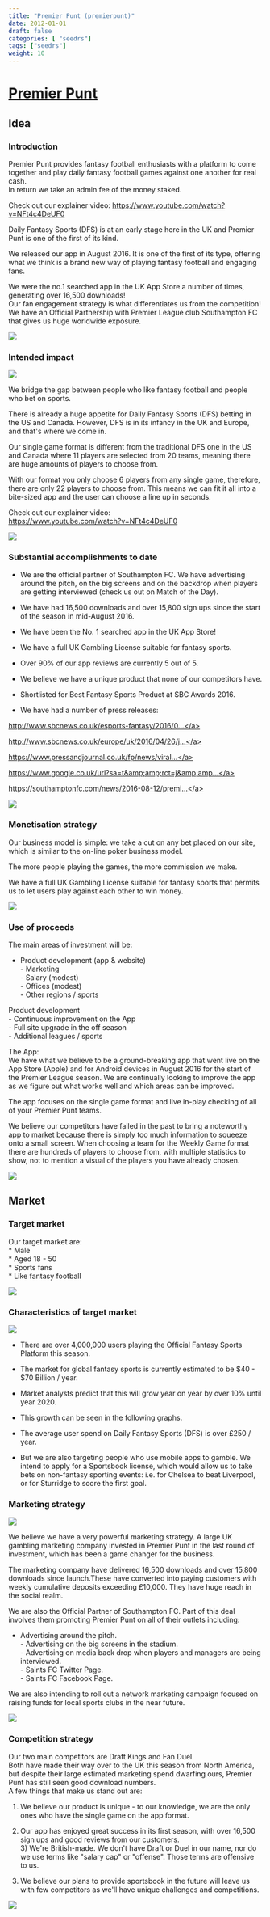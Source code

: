 ```yaml
---
title: "Premier Punt (premierpunt)"
date: 2012-01-01
draft: false
categories: [ "seedrs"]
tags: ["seedrs"]
weight: 10
---
```


# [Premier Punt](https://www.seedrs.com/premierpunt)

## Idea

### Introduction

Premier Punt provides fantasy football enthusiasts with a platform to come together and play daily fantasy football games against one another for real cash. <br>In return we take an admin fee of the money staked.

Check out our explainer video: <a target="_blank" rel="nofollow" class="outside" href="https://www.youtube.com/watch?v=NFt4c4DeUF0">https://www.youtube.com/watch?v=NFt4c4DeUF0</a>

Daily Fantasy Sports (DFS) is at an early stage here in the UK and Premier Punt is one of the first of its kind.

We released our app in August 2016. It is one of the first of its type, offering what we think is a brand new way of playing fantasy football and engaging fans.

We were the no.1 searched app in the UK App Store a number of times, generating over 16,500 downloads! <br>Our fan engagement strategy is what differentiates us from the competition! <br>We have an Official Partnership with Premier League club Southampton FC that gives us huge worldwide exposure.

![](/img/seedrs/uploads/startup/section_image/image/10346/hg1cxa3ls5xoonfwxixqkars63hthau/Southampton_Chelsea_051.jpg?rect=0%2C0%2C4794%2C2970&w=600&fit=clip&s=eed78b747e33bd397bc412532953bfc4)

### Intended impact

![](/img/seedrs/uploads/startup/section_image/image/10348/b2qtr8h0d5si150qrnfabe9tcjcl5b6/top_trending_search_2.jpg?rect=53%2C92%2C429%2C740&w=600&fit=clip&s=f216e5c25b5641c69e7e740d6dfbb9b2)

We bridge the gap between people who like fantasy football and people who bet on sports.

There is already a huge appetite for Daily Fantasy Sports (DFS) betting in the US and Canada. However, DFS is in its infancy in the UK and Europe, and that's where we come in.

Our single game format is different from the traditional DFS one in the US and Canada where 11 players are selected from 20 teams, meaning there are huge amounts of players to choose from.

With our format you only choose 6 players from any single game, therefore, there are only 22 players to choose from. This means we can fit it all into a bite-sized app and the user can choose a line up in seconds.

Check out our explainer video: <br><a target="_blank" rel="nofollow" class="outside" href="https://www.youtube.com/watch?v=NFt4c4DeUF0">https://www.youtube.com/watch?v=NFt4c4DeUF0</a>

![](/img/seedrs/uploads/startup/section_image/image/10351/k3q3kccs8fy5tu3ruice1fgo2vbrkea/media_backdrop2.JPG?rect=0%2C0%2C916%2C662&w=600&fit=clip&s=bcb5528fbb0e0198a629bb89b78b43f4)

### Substantial accomplishments to date

- We are the official partner of Southampton FC. We have advertising around the pitch, on the big screens and on the backdrop when players are getting interviewed (check us out on Match of the Day).

- We have had 16,500 downloads and over 15,800 sign ups since the start of the season in mid-August 2016.

- We have been the No. 1 searched app in the UK App Store!

- We have a full UK Gambling License suitable for fantasy sports.

- Over 90% of our app reviews are currently 5 out of 5.

- We believe we have a unique product that none of our competitors have.

- Shortlisted for Best Fantasy Sports Product at SBC Awards 2016.

- We have had a number of press releases:

<a target="_blank" rel="nofollow" class="outside" href="http://www.sbcnews.co.uk/esports-fantasy/2016/08/12/southampton-joins-official-dfs-partner-trend-via-premier-punt/">http://www.sbcnews.co.uk/esports-fantasy/2016/0...</a>

<a target="_blank" rel="nofollow" class="outside" href="http://www.sbcnews.co.uk/europe/uk/2016/04/26/john-gordon-premier-punt-convenience-new-king/">http://www.sbcnews.co.uk/europe/uk/2016/04/26/j...</a>

<a target="_blank" rel="nofollow" class="outside" href="https://www.pressandjournal.co.uk/fp/news/viral/999299/north-east-fantasy-football-firm-launches-partnership-premier-league-club/">https://www.pressandjournal.co.uk/fp/news/viral...</a>

<a target="_blank" rel="nofollow" class="outside" href="https://www.google.co.uk/url?sa=t&amp;rct=j&amp;q=&amp;esrc=s&amp;source=web&amp;cd=7&amp;cad=rja&amp;uact=8&amp;ved=0ahUKEwiJyqOyuMjPAhWsKMAKHabVDfAQFghCMAY&amp;url=https%3A%2F%2Fwww.pressreader.com%2Fuk%2Fthe-press-and-journal-aberdeen%2F20160813%2F282162175611888&amp;usg=AFQjCNHFkw4fWwKBQo27iyJR26jT1R4GlQ">https://www.google.co.uk/url?sa=t&amp;amp;rct=j&amp;amp...</a>

<a target="_blank" rel="nofollow" class="outside" href="https://southamptonfc.com/news/2016-08-12/premier-punt-become-official-fantasy-sports-betting-partner">https://southamptonfc.com/news/2016-08-12/premi...</a>

![](/img/seedrs/uploads/startup/section_image/image/10349/32u2fe7jlk9njxmsov6nn3rq88huh86/screenshot_of_reviews_on_app_store.JPG?rect=0%2C19%2C354%2C562&w=600&fit=clip&s=43e63f8b38c5350fa1a06a5bcf2981aa)

### Monetisation strategy

Our business model is simple: we take a cut on any bet placed on our site, which is similar to the on-line poker business model.

The more people playing the games, the more commission we make.

We have a full UK Gambling License suitable for fantasy sports that permits us to let users play against each other to win money.

![](/img/seedrs/uploads/startup/section_image/image/10350/5z4kuk3x09mgs7agatjvcwedrgsi7rl/Screen_Shot_2016-11-04_at_15.57.33.png?rect=0%2C-5%2C589%2C439&w=600&fit=clip&s=9b491ef8d4edccb93a1c892702cbe836)

### Use of proceeds

The main areas of investment will be:

- Product development (app &amp; website) <br>- Marketing <br>- Salary (modest) <br>- Offices (modest) <br>- Other regions / sports

Product development <br>- Continuous improvement on the App <br>- Full site upgrade in the off season <br>- Additional leagues / sports

The App: <br>We have what we believe to be a ground-breaking app that went live on the App Store (Apple) and for Android devices in August 2016 for the start of the Premier League season. We are continually looking to improve the app as we figure out what works well and which areas can be improved.

The app focuses on the single game format and live in-play checking of all of your Premier Punt teams.

We believe our competitors have failed in the past to bring a noteworthy app to market because there is simply too much information to squeeze onto a small screen. When choosing a team for the Weekly Game format there are hundreds of players to choose from, with multiple statistics to show, not to mention a visual of the players you have already chosen.

![](/img/seedrs/uploads/startup/section_image/image/10347/syd152kr62f0i5tcefi98m0y9wkefhm/screen_3.JPG?rect=0%2C79%2C458%2C669&w=600&fit=clip&s=1c5e2ab60a913f0e61c2a18f5582798c)

## Market

### Target market

Our target market are: <br>* Male <br>* Aged 18 - 50 <br>* Sports fans <br>* Like fantasy football

![](https://seedrs.imgix.net/uploads/startup/section_image/image/10352/rwkxzkmxx1hlkbv3mu7hfmx7ufdtbu7/home_page.JPG?rect=0%2C0%2C965%2C463&w=600&fit=clip&s=e8078505747075dd9bd20756667977b6)

### Characteristics of target market

![](https://seedrs.imgix.net/uploads/startup/section_image/image/10353/8c0kf6gb19u3skpxpqegxxt24nnta8n/Premier_Punt_App_Ranked_Top_10.png?rect=0%2C10%2C470%2C728&w=600&fit=clip&s=04a672fa7d499049dbba270b2d0b9339)

- There are over 4,000,000 users playing the Official Fantasy Sports Platform this season.

- The market for global fantasy sports is currently estimated to be $40 - $70 Billion / year.

- Market analysts predict that this will grow year on year by over 10% until year 2020.

- This growth can be seen in the following graphs.

- The average user spend on Daily Fantasy Sports (DFS) is over £250 / year.

- But we are also targeting people who use mobile apps to gamble. We intend to apply for a Sportsbook license, which would allow us to take bets on non-fantasy sporting events: i.e. for Chelsea to beat Liverpool, or for Sturridge to score the first goal.

### Marketing strategy

![](https://seedrs.imgix.net/uploads/startup/section_image/image/10354/fcfis87p7izl5sso3tt3jfwaml9jf18/Southampton_Sunderland_038.jpg?rect=0%2C0%2C5184%2C3456&w=600&fit=clip&s=e4000f7c006af123ff253b7b4a50e140)

We believe we have a very powerful marketing strategy. A large UK gambling marketing company invested in Premier Punt in the last round of investment, which has been a game changer for the business.

The marketing company have delivered 16,500 downloads and over 15,800 downloads since launch.These have converted into paying customers with weekly cumulative deposits exceeding £10,000. They have huge reach in the social realm.

We are also the Official Partner of Southampton FC. Part of this deal involves them promoting Premier Punt on all of their outlets including:

- Advertising around the pitch. <br>- Advertising on the big screens in the stadium. <br>- Advertising on media back drop when players and managers are being interviewed. <br>- Saints FC Twitter Page. <br>- Saints FC Facebook Page.

We are also intending to roll out a network marketing campaign focused on raising funds for local sports clubs in the near future.

![](https://seedrs.imgix.net/uploads/startup/section_image/image/10355/fs5i429tqepqxb8nc9rvo2kndq1whnr/Screen_Shot_2016-11-04_at_15.56.20.png?rect=0%2C0%2C350%2C466&w=600&fit=clip&s=651247139ad9053de025c656064e45bd)

### Competition strategy

Our two main competitors are Draft Kings and Fan Duel. <br>Both have made their way over to the UK this season from North America, but despite their large estimated marketing spend dwarfing ours, Premier Punt has still seen good download numbers. <br>A few things that make us stand out are:

1) We believe our product is unique - to our knowledge, we are the only ones who have the single game on the app format.

2) Our app has enjoyed great success in its first season, with over 16,500 sign ups and good reviews from our customers. <br>3) We're British-made. We don't have Draft or Duel in our name, nor do we use terms like "salary cap" or "offense". Those terms are offensive to us.

4) We believe our plans to provide sportsbook in the future will leave us with few competitors as we'll have unique challenges and competitions.

![](https://seedrs.imgix.net/uploads/startup/section_image/image/10356/jyj43fvt4katfql4zgxdsfev3phdw0k/Southampton_FC.JPG?rect=0%2C0%2C1457%2C663&w=600&fit=clip&s=3bb66fe0879718ef7972df44dcf7f90b)

